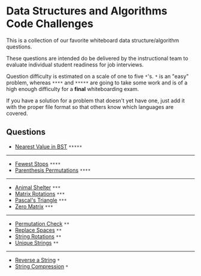 # Data Structures and Algorithms Code Challenges

This is a collection of our favorite whiteboard data structure/algorithm questions.

These questions are intended do be delivered by the instructional team to evaluate individual student readiness for job interviews.

Question difficulty is estimated on a scale of one to five `*`'s. `*` is an "easy" problem, whereas `****` and `*****` are going to take some work and is of a high enough difficulty for a **final** whiteboarding exam.

If you have a solution for a problem that doesn't yet have one, just add it with the proper file format so that others know which languages are covered.

## Questions

- [Nearest Value in BST](./nearest-value-bst) `*****`
-----
- [Fewest Stops](./fewest-stops) `****`
- [Parenthesis Permutations](./paren-permutations) `****`
-----
- [Animal Shelter](./animal-shelter) `***`
- [Matrix Rotations](./rotate-matrix) `***`
- [Pascal's Triangle](./pascals-triangle) `***`
- [Zero Matrix](./zero-matrix) `***`
-----
- [Permutation Check](./permutation) `**`
- [Replace Spaces](./replace-spaces) `**`
- [String Rotations](./string-rotations) `**`
- [Unique Strings](./unique-string) `**`
-----
- [Reverse a String](./reverse-string) `*`
- [String Compression](./compression) `*`


